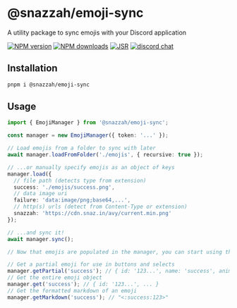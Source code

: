 # @snazzah/emoji-sync

A utility package to sync emojis with your Discord application

[![NPM version](https://img.shields.io/npm/v/@snazzah/emoji-sync?maxAge=3600)](https://www.npmjs.com/package/@snazzah/emoji-sync) [![NPM downloads](https://img.shields.io/npm/dt/@snazzah/emoji-sync?maxAge=3600)](https://www.npmjs.com/package/@snazzah/emoji-sync) [![JSR](https://jsr.io/badges/@snazzah/emoji-sync)](https://jsr.io/@snazzah/emoji-sync) [![discord chat](https://img.shields.io/discord/311027228177727508?logo=discord&logoColor=white)](https://snaz.in/discord)

## Installation

```sh
pnpm i @snazzah/emoji-sync
```

## Usage

```ts
import { EmojiManager } from '@snazzah/emoji-sync';

const manager = new EmojiManager({ token: '...' });

// Load emojis from a folder to sync with later
await manager.loadFromFolder('./emojis', { recursive: true });

// ...or manually specify emojis as an object of keys
manager.load({
  // file path (detects type from extension)
  success: './emojis/success.png',
  // data image uri
  failure: 'data:image/png;base64,...',
  // http(s) urls (detect from Content-Type or extension)
  snazzah: 'https://cdn.snaz.in/avy/current.min.png'
});

// ...and sync it!
await manager.sync();

// Now that emojis are populated in the manager, you can start using them:

// Get a partial emoji for use in buttons and selects
manager.getPartial('success'); // { id: '123...', name: 'success', animated: false }
// Get the entire emoji object
manager.get('success'); // { id: '123...', ... }
// Get the formatted markdown of an emoji
manager.getMarkdown('success'); // "<:success:123>"
```
